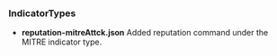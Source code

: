 ### IndicatorTypes
- __reputation-mitreAttck.json__
Added reputation command under the MITRE indicator type.
